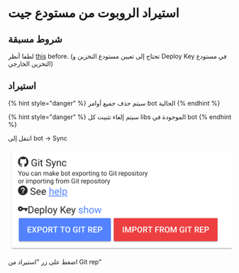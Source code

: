 # استيراد الروبوت من مستودع جيت

## شروط مسبقة

لطفا أنظر 
[this](https://help.bots.business/git#requirements) before. \(تحتاج إلى تعيين مستودع التخزين و Deploy Key في مستودع التخزين الخارجي\)

## استيراد

{% hint style="danger" %}
سيتم حذف جميع أوامر bot الحالية
{% endhint %}

{% hint style="danger" %}
سيتم إلغاء تثبيت كل libs الموجودة في bot
{% endhint %}

انتقل إلى bot -> Sync

![](../.gitbook/assets/image%20%2849%29.png)

اضغط على زر "استيراد من Git rep"



